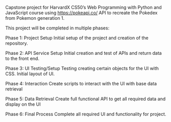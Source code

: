 Capstone project for HarvardX CS50’s Web Programming with Python and JavaScript course using https://pokeapi.co/ API to recreate the Pokedex from Pokemon generation 1.

This project will be completed in multiple phases:

Phase 1: Project Setup
  Initial setup of the project and creation of the repository.

Phase 2: API Service Setup
  Initial creation and test of APIs and return data to the front end.

Phase 3: UI Testing/Setup
  Testing creating certain objects for the UI with CSS. Initial layout of UI.

Phase 4: Interaction
  Create scripts to interact with the UI with base data retrieval 

Phase 5: Data Retrieval 
  Create full functional API to get all required data and display on the UI

Phase 6: Final Process
  Complete all required UI and functionality for project.
